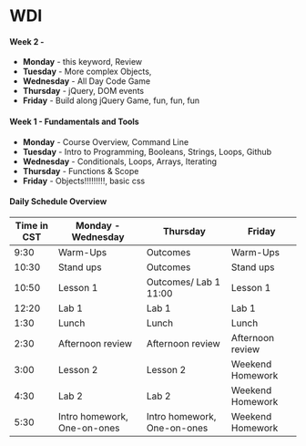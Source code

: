 # WDI 

#### Week 2 - 

* __Monday__ - this keyword, Review
* __Tuesday__ - More complex Objects, 
* __Wednesday__ - All Day Code Game 
* __Thursday__ - jQuery, DOM events
* __Friday__ - Build along jQuery Game, fun, fun, fun

#### Week 1 - Fundamentals and Tools

* __Monday__ - Course Overview, Command Line
* __Tuesday__ - Intro to Programming, Booleans, Strings, Loops, Github
* __Wednesday__ - Conditionals, Loops, Arrays, Iterating
* __Thursday__ - Functions & Scope
* __Friday__ - Objects!!!!!!!!!, basic css


#### Daily Schedule Overview

Time in CST | Monday - Wednesday | Thursday | Friday |
----- | -------- | ----- | ----- |
9:30  | Warm-Ups | Outcomes | Warm-Ups |
10:30 | Stand ups | Outcomes | Stand ups |
10:50 | Lesson 1  | Outcomes/ Lab 1 11:00 | Lesson 1  |
12:20 | Lab 1     | Lab 1 | Lab 1 |
1:30 | Lunch | Lunch | Lunch |
2:30 | Afternoon review | Afternoon review | Afternoon review |
3:00 | Lesson 2 | Lesson 2 | Weekend Homework |
4:30 | Lab 2 | Lab 2 | Weekend Homework |
5:30 | Intro homework, One-on-ones | Intro homework, One-on-ones | Weekend Homework |  

